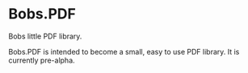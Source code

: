 # Bobs.PDF
Bobs little PDF library.

Bobs.PDF is intended to become a small, easy to use PDF library. It is currently pre-alpha.
